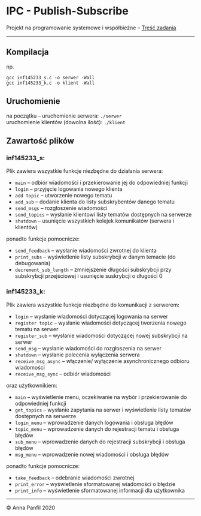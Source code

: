 # IPC - Publish-Subscribe
Projekt na programowanie systemowe i współbieżne – [Treść zadania]

---
## Kompilacja
np.

```
gcc inf145233_s.c -o serwer -Wall
gcc inf145233_k.c -o klient -Wall
```

## Uruchomienie
na początku – uruchomienie serwera: `./serwer`<br>
uruchomienie klientów (dowolna ilość): `./klient`

## Zawartość plików
### inf145233_s:
Plik zawiera wszystkie funkcje niezbędne do działania serwera:

- `main` – odbiór wiadomości i przekierowanie jej do odpowiedniej funkcji
- `login` – przyjęcie logowania nowego klienta
- `add topic` – utworzenie nowego tematu
- `add_sub` – dodanie klienta do listy subskrybentów danego tematu
- `send_msgs` – rozgłoszenie wiadomości
- `send_topics` – wysłanie klientowi listy tematów dostępnych na serwerze
- `shutdown` – usunięcie wszystkich kolejek komunikatów (serwera i klientów)

ponadto funkcje pomocnicze:

- `send_feedback` – wysłanie wiadomości zwrotnej do klienta
- `print_subs` – wyświetlenie listy subskrybcji w danym temacie (do debugowania)
- `decrement_sub_length` – zmniejszenie długości subskrybcji przy subskrybcji przejściowej i usunięcie suskrybcji o długości 0


### inf145233_k:
Plik zawiera wszystkie funkcje niezbędne do komunikacji z serwerem:

- `login` – wysłanie wiadomości dotyczącej logowania na serwer
- `register topic` – wysłanie wiadomości dotyczącej tworzenia nowego tematu na serwer
- `register_sub` – wysłanie wiadomości dotyczącej nowej subskrybcji na serwer
- `send_msg` – wysłanie wiadomości do rozgłoszenia na serwer
- `shutdown` – wysłanie polecenia wyłączenia serwera
- `receive_msg_async` – włączenie/ wyłączenie asynchronicznego odbioru wiadomości
- `receive_msg_sync` – odbiór wiadomości

oraz użytkownikiem:

- `main` – wyświetlenie menu, oczekiwanie na wybór i przekierowanie  do odpowiedniej funkcji
- `get_topics` – wysłanie zapytania na serwer i wyświetlenie listy tematów dostępnych na serwerze
- `login_menu` – wprowadzenie danych logowania i obsługa błędów
- `topic_menu` – wprowadzenie danych do rejestracji tematu i obsługa błędów
- `sub_menu` – wprowadzenie danych do rejestracji subskrybcji i obsługa błędów
- `msg_menu` – wprowadzenie nowej wiadomości i obsługa błędów

ponadto funkcje pomocnicze:

- `take_feedback` – odebranie wiadomości zwrotnej
- `print_error` – wyświetlenie sformatowanej wiadomości o błędzie
- `print_info` – wyświetlenie sformatowanej informacji dla użytkownika

---

© Anna Panfil 2020

<!-- links -->
[Treść zadania]: https://www.cs.put.poznan.pl/akobusinska/downloads/projekt2020.pdf
